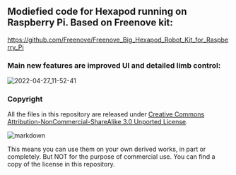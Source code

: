 ## Modiefied code for Hexapod running on Raspberry Pi. Based on Freenove kit:

https://github.com/Freenove/Freenove_Big_Hexapod_Robot_Kit_for_Raspberry_Pi

### Main new features are improved UI and detailed limb control:

![2022-04-27_11-52-41](https://user-images.githubusercontent.com/36172240/165492445-d3a852e9-b6c0-454c-ab31-8cb04b06a33c.jpg)

### Copyright

All the files in this repository are released under [Creative Commons Attribution-NonCommercial-ShareAlike 3.0 Unported License](http://creativecommons.org/licenses/by-nc-sa/3.0/).

![markdown](https://i.creativecommons.org/l/by-nc-sa/3.0/88x31.png)

This means you can use them on your own derived works, in part or completely. But NOT for the purpose of commercial use.
You can find a copy of the license in this repository.
